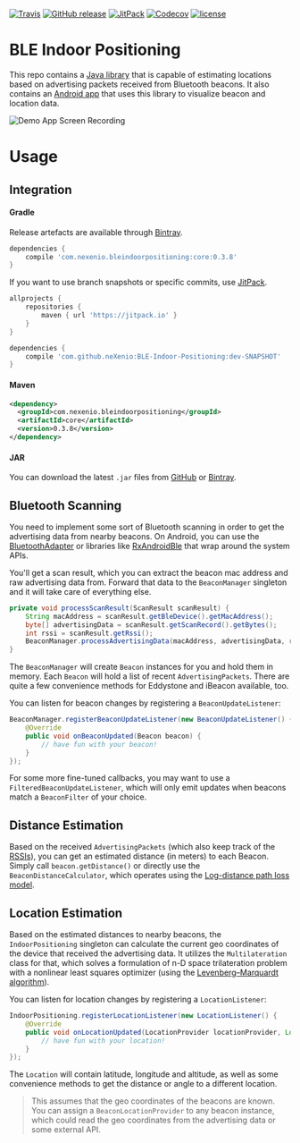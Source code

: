 [![Travis](https://img.shields.io/travis/neXenio/BLE-Indoor-Positioning/master.svg)](https://travis-ci.org/neXenio/BLE-Indoor-Positioning/builds) [![GitHub release](https://img.shields.io/github/release/neXenio/BLE-Indoor-Positioning.svg)](https://github.com/neXenio/BLE-Indoor-Positioning/releases) [![JitPack](https://img.shields.io/jitpack/v/neXenio/BLE-Indoor-Positioning.svg)](https://jitpack.io/#neXenio/BLE-Indoor-Positioning/) [![Codecov](https://img.shields.io/codecov/c/github/nexenio/BLE-Indoor-Positioning.svg)](https://codecov.io/gh/neXenio/BLE-Indoor-Positioning) [![license](https://img.shields.io/github/license/neXenio/BLE-Indoor-Positioning.svg)](https://github.com/neXenio/BLE-Indoor-Positioning/blob/master/LICENSE)

# BLE Indoor Positioning

This repo contains a [Java library][package_core] that is capable of estimating locations based on advertising packets received from Bluetooth beacons. It also contains an [Android app][package_app] that uses this library to visualize beacon and location data.

![Demo App Screen Recording](https://raw.githubusercontent.com/wiki/neXenio/BLE-Indoor-Positioning/images/demo-app/demo_app.gif)

# Usage

## Integration

#### Gradle

Release artefacts are available through [Bintray][bintray]. 

```groovy
dependencies {
    compile 'com.nexenio.bleindoorpositioning:core:0.3.8'
}
```

If you want to use branch snapshots or specific commits, use [JitPack][jitpack].

```groovy
allprojects {
    repositories {
        maven { url 'https://jitpack.io' }
    }
}

dependencies {
    compile 'com.github.neXenio:BLE-Indoor-Positioning:dev-SNAPSHOT'
}
```

#### Maven
```xml
<dependency>
  <groupId>com.nexenio.bleindoorpositioning</groupId>
  <artifactId>core</artifactId>
  <version>0.3.8</version>
</dependency>
```

#### JAR
You can download the latest `.jar` files from [GitHub][releases] or [Bintray][bintray].

## Bluetooth Scanning

You need to implement some sort of Bluetooth scanning in order to get the advertising data from nearby beacons. On Android, you can use the [BluetoothAdapter][androidbluetoothle] or libraries like [RxAndroidBle][rxandroidble] that wrap around the system APIs.

You'll get a scan result, which you can extract the beacon mac address and raw advertising data from. Forward that data to the `BeaconManager` singleton and it will take care of everything else.

```Java
private void processScanResult(ScanResult scanResult) {
    String macAddress = scanResult.getBleDevice().getMacAddress();
    byte[] advertisingData = scanResult.getScanRecord().getBytes();
    int rssi = scanResult.getRssi();
    BeaconManager.processAdvertisingData(macAddress, advertisingData, rssi);
}
```

The `BeaconManager` will create `Beacon` instances for you and hold them in memory. Each `Beacon` will hold a list of recent `AdvertisingPackets`. There are quite a few convenience methods for Eddystone and iBeacon available, too.

You can listen for beacon changes by registering a `BeaconUpdateListener`:

```Java
BeaconManager.registerBeaconUpdateListener(new BeaconUpdateListener() {
    @Override
    public void onBeaconUpdated(Beacon beacon) {
        // have fun with your beacon!
    }
});
```

For some more fine-tuned callbacks, you may want to use a `FilteredBeaconUpdateListener`, which will only emit updates when beacons match a `BeaconFilter` of your choice.

## Distance Estimation

Based on the received `AdvertisingPackets` (which also keep track of the [RSSIs][rssi]), you can get an estimated distance (in meters) to each Beacon. Simply call `beacon.getDistance()` or directly use the `BeaconDistanceCalculator`, which operates using the [Log-distance path loss model][log_distance_path_loss_model].

## Location Estimation

Based on the estimated distances to nearby beacons, the `IndoorPositioning` singleton can calculate the current geo coordinates of the device that received the advertising data. It utilizes the `Multilateration` class for that, which solves  a formulation of n-D space trilateration problem with a nonlinear least squares optimizer (using the [Levenberg–Marquardt algorithm][levenberg_marquardt_algorithm]).

You can listen for location changes by registering a `LocationListener`:

```Java
IndoorPositioning.registerLocationListener(new LocationListener() {
    @Override
    public void onLocationUpdated(LocationProvider locationProvider, Location location) {
        // have fun with your location!
    }
});
```

The `Location` will contain latitude, longitude and altitude, as well as some convenience methods to get the distance or angle to a different location.

> This assumes that the geo coordinates of the beacons are known. You can assign a `BeaconLocationProvider` to any beacon instance, which could read the geo coordinates from the advertising data or some external API.

[releases]: https://github.com/neXenio/BLE-Indoor-Positioning/releases
[jitpack]: https://jitpack.io/#neXenio/BLE-Indoor-Positioning/
[bintray]: https://bintray.com/nexenio/BLE-Indoor-Positioning
[package_core]: https://github.com/neXenio/BLE-Indoor-Positioning/tree/master/BLE%20Indoor%20Positioning/src/main/java/com/nexenio/bleindoorpositioning
[package_app]: https://github.com/neXenio/BLE-Indoor-Positioning/tree/master/app/src/main/java/com/nexenio/bleindoorpositioningdemo
[rxandroidble]: https://github.com/Polidea/RxAndroidBle
[androidbluetoothle]: https://developer.android.com/guide/topics/connectivity/bluetooth-le.html
[rssi]: https://en.wikipedia.org/wiki/Received_signal_strength_indication
[log_distance_path_loss_model]: https://en.wikipedia.org/wiki/Log-distance_path_loss_model
[levenberg_marquardt_algorithm]: https://en.wikipedia.org/wiki/Levenberg%E2%80%93Marquardt_algorithm
